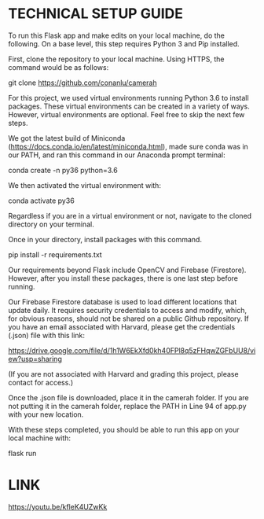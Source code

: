 # TECHNICAL SETUP GUIDE
To run this Flask app and make edits on your local machine, do the following. On a base level, this step requires Python 3 and Pip installed.

First, clone the repository to your local machine. Using HTTPS, the command would be as follows: 

git clone https://github.com/conanlu/camerah

For this project, we used virtual environments running Python 3.6 to install packages. These virtual environments can be created in a variety of ways. However, virtual environments are optional. Feel free to skip the next few steps.

We got the latest build of Miniconda (https://docs.conda.io/en/latest/miniconda.html), made sure conda was in our PATH, and ran this command in our Anaconda prompt terminal:

conda create -n py36 python=3.6

We then activated the virtual environment with:

conda activate py36

Regardless if you are in a virtual environment or not, navigate to the cloned directory on your terminal.

Once in your directory, install packages with this command.

pip install -r requirements.txt

Our requirements beyond Flask include OpenCV and Firebase (Firestore). However, after you install these packages, there is one last step before running.

Our Firebase Firestore database is used to load different locations that update daily. It requires security credentials to access and modify, which, for obvious reasons, should not be shared on a public Github repository. If you have an email associated with Harvard, please get the credentials (.json) file with this link:

https://drive.google.com/file/d/1h1W6EkXfd0kh40FPl8q5zFHqwZGFbUU8/view?usp=sharing

(If you are not associated with Harvard and grading this project, please contact for access.) 

Once the .json file is downloaded, place it in the camerah folder. If you are not putting it in the camerah folder, replace the PATH in Line 94 of app.py with your new location. 

With these steps completed, you should be able to run this app on your local machine with:

flask run

# LINK

https://youtu.be/kfleK4UZwKk